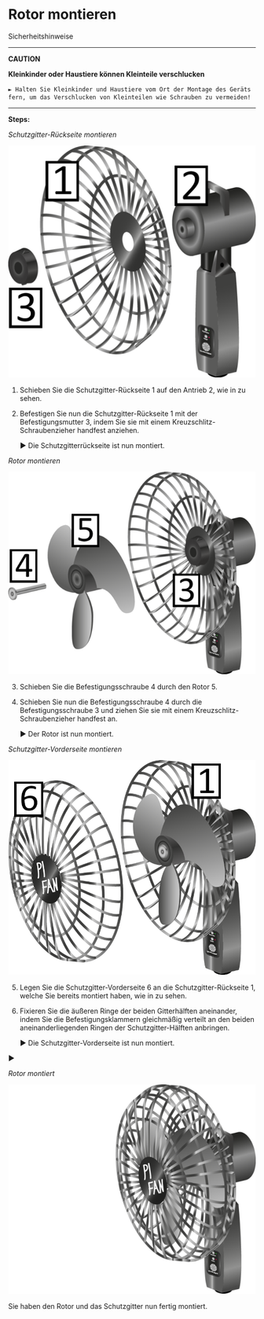 ﻿# Rotor montieren

Sicherheitshinweise

***

**CAUTION**

**Kleinkinder oder Haustiere können Kleinteile verschlucken**

    ► Halten Sie Kleinkinder und Haustiere vom Ort der Montage des Geräts fern, um das Verschlucken von Kleinteilen wie Schrauben zu vermeiden!

***

**Steps:**



_Schutzgitter-Rückseite montieren_

![Schutzgitter-Rückseite montieren](../../../images/media/Stand_1_Schutzgitter_Num_3_1.png "Schutzgitter-Rückseite montieren")

1. Schieben Sie die Schutzgitter-Rückseite 1 auf den Antrieb 2, wie in  zu sehen.

2. Befestigen Sie nun die Schutzgitter-Rückseite 1 mit der  Befestigungsmutter 3, indem Sie sie mit einem Kreuzschlitz-Schraubenzieher handfest anziehen.

    ► Die Schutzgitterrückseite ist nun montiert.

_Rotor montieren_

![Rotor montieren](../../../images/media/Stand_2_Rotor_Num.png "Rotor montieren")

3. Schieben Sie die Befestigungsschraube 4 durch den Rotor 5.

4. Schieben Sie nun die Befestigungsschraube 4 durch die Befestigungsschraube 3 und ziehen Sie sie mit einem Kreuzschlitz-Schraubenzieher handfest an.

    ► Der Rotor ist nun montiert.

_Schutzgitter-Vorderseite montieren_

![Schutzgitter-Vorderseite montieren](../../../images/media/Stand_3_Schutzgitter_Vorderseite_Num.png "Schutzgitter-Vorderseite montieren")

5. Legen Sie die Schutzgitter-Vorderseite 6 an die Schutzgitter-Rückseite 1, welche Sie bereits montiert haben, wie in  zu sehen.

6. Fixieren Sie die äußeren Ringe der beiden Gitterhälften aneinander, indem Sie die Befestigungsklammern gleichmäßig verteilt an den beiden aneinanderliegenden Ringen der Schutzgitter-Hälften anbringen.

    ► Die Schutzgitter-Vorderseite ist nun montiert.

► 

_Rotor montiert_

![Rotor montiert](../../../images/media/Montage_Stand_Ventilatorkopf_Fertig.png "Rotor montiert")

Sie haben den Rotor und das Schutzgitter nun fertig montiert.